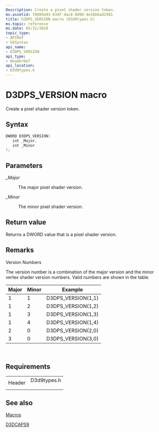 ```yaml
---
Description: Create a pixel shader version token.
ms.assetid: 70089a93-83df-4ac4-8d98-4e1bb6ad2581
title: D3DPS_VERSION macro (D3d9types.h)
ms.topic: reference
ms.date: 05/31/2018
topic_type: 
- APIRef
- kbSyntax
api_name: 
- D3DPS_VERSION
api_type: 
- HeaderDef
api_location: 
- D3d9types.h
---
```


# D3DPS\_VERSION macro

Create a pixel shader version token.

## Syntax


```C++
DWORD D3DPS_VERSION(
   int _Major,
   int _Minor
);
```



## Parameters

<dl> <dt>

*\_Major* 
</dt> <dd>

The major pixel shader version.

</dd> <dt>

*\_Minor* 
</dt> <dd>

The minor pixel shader version.

</dd> </dl>

## Return value

Returns a DWORD value that is a pixel shader version.

## Remarks

Version Numbers

The version number is a combination of the major version and the minor vertex shader version numbers. Valid numbers are shown in the table.



| Major | Minor | Example             |
|-------|-------|---------------------|
| 1     | 1     | D3DPS\_VERSION(1,1) |
| 1     | 2     | D3DPS\_VERSION(1,2) |
| 1     | 3     | D3DPS\_VERSION(1,3) |
| 1     | 4     | D3DPS\_VERSION(1,4) |
| 2     | 0     | D3DPS\_VERSION(2,0) |
| 3     | 0     | D3DPS\_VERSION(3,0) |



 

## Requirements



|                   |                                                                                        |
|-------------------|----------------------------------------------------------------------------------------|
| Header<br/> | <dl> <dt>D3d9types.h</dt> </dl> |



## See also

<dl> <dt>

[Macros](dx9-graphics-reference-d3d-macros.md)
</dt> <dt>

[D3DCAPS9](/windows/desktop/api/D3D9Caps/ns-d3d9caps-d3dcaps9)
</dt> </dl>

 

 





